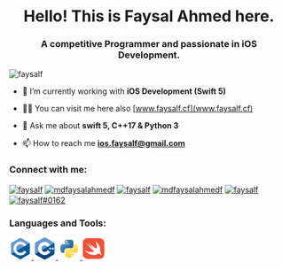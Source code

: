 <h1 align="center">Hello! This is Faysal Ahmed here.</h1>
<h3 align="center">A competitive Programmer and passionate in iOS Development.</h3>


<p align="left"> <img src="https://komarev.com/ghpvc/?username=faysalf&label=Profile%20views&color=0e75b6&style=flat" alt="faysalf" /> </p>

- 🔭 I’m currently working with **iOS Development (Swift 5)**

- 👨‍💻 You can visit me here also [www.faysalf.cf](www.faysalf.cf)

- 💬 Ask me about **swift 5, C++17 & Python 3**

- 📫 How to reach me **ios.faysalf@gmail.com**

<h3 align="left">Connect with me:</h3>
<p align="left">
<a href="https://linkedin.com/in/faysalf" target="blank"><img align="center" src="https://raw.githubusercontent.com/rahuldkjain/github-profile-readme-generator/master/src/images/icons/Social/linked-in-alt.svg" alt="faysalf" height="30" width="40" /></a>
<a href="https://fb.com/mdfaysalahmedf" target="blank"><img align="center" src="https://raw.githubusercontent.com/rahuldkjain/github-profile-readme-generator/master/src/images/icons/Social/facebook.svg" alt="mdfaysalahmedf" height="30" width="40" /></a>
<a href="https://www.codechef.com/users/faysalf" target="blank"><img align="center" src="https://cdn.jsdelivr.net/npm/simple-icons@3.1.0/icons/codechef.svg" alt="faysalf" height="30" width="40" /></a>
<a href="https://www.hackerrank.com/mdfaysalahmedf" target="blank"><img align="center" src="https://raw.githubusercontent.com/rahuldkjain/github-profile-readme-generator/master/src/images/icons/Social/hackerrank.svg" alt="mdfaysalahmedf" height="30" width="40" /></a>
<a href="https://codeforces.com/profile/faysalf" target="blank"><img align="center" src="https://raw.githubusercontent.com/rahuldkjain/github-profile-readme-generator/master/src/images/icons/Social/codeforces.svg" alt="faysalf" height="30" width="40" /></a>
<a href="https://discord.gg/faysalf#0162" target="blank"><img align="center" src="https://raw.githubusercontent.com/rahuldkjain/github-profile-readme-generator/master/src/images/icons/Social/discord.svg" alt="faysalf#0162" height="30" width="40" /></a>
</p>

<h3 align="left">Languages and Tools:</h3>
<p align="left"> <a href="https://www.cprogramming.com/" target="_blank" rel="noreferrer"> <img src="https://raw.githubusercontent.com/devicons/devicon/master/icons/c/c-original.svg" alt="c" width="40" height="40"/> </a> <a href="https://www.w3schools.com/cpp/" target="_blank" rel="noreferrer"> <img src="https://raw.githubusercontent.com/devicons/devicon/master/icons/cplusplus/cplusplus-original.svg" alt="cplusplus" width="40" height="40"/> </a> <a href="https://www.python.org" target="_blank" rel="noreferrer"> <img src="https://raw.githubusercontent.com/devicons/devicon/master/icons/python/python-original.svg" alt="python" width="40" height="40"/> </a> <a href="https://developer.apple.com/swift/" target="_blank" rel="noreferrer"> <img src="https://raw.githubusercontent.com/devicons/devicon/master/icons/swift/swift-original.svg" alt="swift" width="40" height="40"/> </a> </p>




